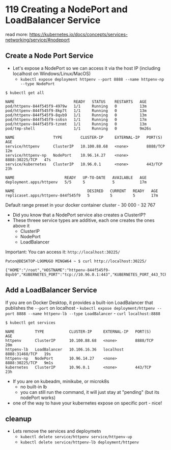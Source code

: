 # 119 Creating a NodePort and LoadBalancer Service

read more:
https://kubernetes.io/docs/concepts/services-networking/service/#nodeport

## Create a Node Port Service

- Let's expose a NodePort so we can access it via the host IP
  (including localhost on Windows/Linux/MacOS)
  - `kubectl expose deployment httpenv --port 8888 --name httpenv-np --type NodePort`

`$ kubectl get all`

```
NAME                          READY   STATUS    RESTARTS   AGE
pod/httpenv-844f545f9-4979w   1/1     Running   0          13m
pod/httpenv-844f545f9-8kp7t   1/1     Running   0          13m
pod/httpenv-844f545f9-8qvb9   1/1     Running   0          13m
pod/httpenv-844f545f9-ss6sn   1/1     Running   0          17m
pod/httpenv-844f545f9-tznmt   1/1     Running   0          13m
pod/tmp-shell                 1/1     Running   0          9m26s

NAME                 TYPE        CLUSTER-IP     EXTERNAL-IP   PORT(S)          AGE
service/httpenv      ClusterIP   10.100.88.68   <none>        8888/TCP         12m
service/httpenv-np   NodePort    10.96.14.27    <none>        8888:30225/TCP   47s
service/kubernetes   ClusterIP   10.96.0.1      <none>        443/TCP          23h

NAME                      READY   UP-TO-DATE   AVAILABLE   AGE
deployment.apps/httpenv   5/5     5            5           17m

NAME                                DESIRED   CURRENT   READY   AGE
replicaset.apps/httpenv-844f545f9   5         5         5       17m
```

Default range preset in your docker container cluster - 30 000 - 32 767

- Did you know that a NodePort service also creates a ClusterIP?
- These threee service types are additive, each one creates the ones above it
  - ClusterIP
  - NodePort
  - LoadBalancer

Important: You can access it: `http://localhost:30225/`

`Paton@DESKTOP-L9OMUGO MINGW64 ~
$ curl http://localhost:30225/`

```
{"HOME":"/root","HOSTNAME":"httpenv-844f545f9-8qvb9","KUBERNETES_PORT":"tcp://10.96.0.1:443","KUBERNETES_PORT_443_TCP":"tcp://10.96.0.1:443","KUBERNETES_PORT_443_TCP_ADDR":"10.96.0.1","KUBERNETES_PORT_443_TCP_PORT":"443","KUBERNETES_PORT_443_TCP_PROTO":"tcp","KUBERNETES_SERVICE_HOST":"10.96.0.1","KUBERNETES_SERVICE_PORT":"443","KUBERNETES_SERVICE_PORT_HTTPS":"443","PATH":"/usr/local/sbin:/usr/local/bin:/usr/sbin:/usr/bin:/sbin:/bin"}
```

## Add a LoadBalancer Service

If you are on Docker Desktop, it provides a built-ion LoadBalancer that publishes the `--port` on localhost - `kubectl expose deployment/httpenv --port 8888 --name httpenv-lb --type LoadBalancer` - `curl localhost:8888`

`$ kubectl get services`

```
NAME         TYPE           CLUSTER-IP     EXTERNAL-IP   PORT(S)          AGE
httpenv      ClusterIP      10.100.88.68   <none>        8888/TCP         20m
httpenv-lb   LoadBalancer   10.106.16.36   localhost     8888:31468/TCP   19s
httpenv-np   NodePort       10.96.14.27    <none>        8888:30225/TCP   9m1s
kubernetes   ClusterIP      10.96.0.1      <none>        443/TCP          23h
```

- If you are on kubeadm, minikube, or microk8s
  - no built-in lb
  - you can still run the command, it will just stay at "pending" (but its nodePort works)
- one of the way to have your kubernetes expose on specific port - nice!

## cleanup

- Lets remove the services and deploymetn
  - `kubectl delete service/httpenv service/httpenv-up`
  - `kubectl delete service/httpenv-lb deployment/httpenv`
